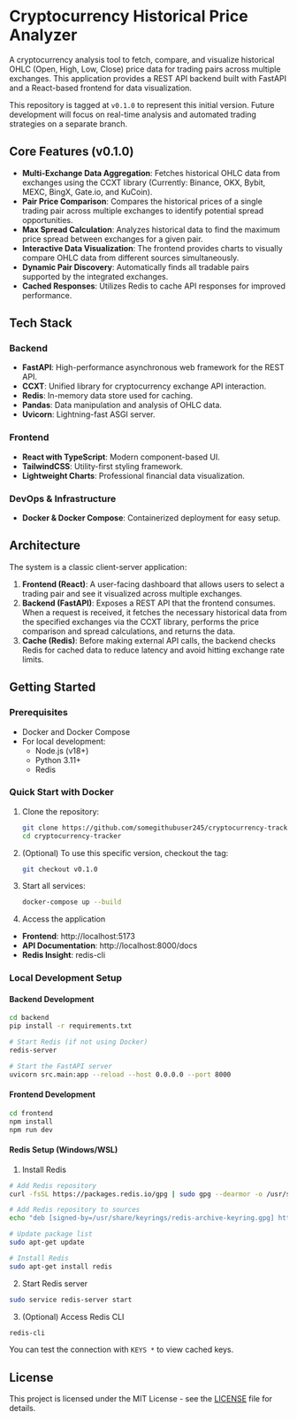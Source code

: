 # Cryptocurrency Historical Price Analyzer

A cryptocurrency analysis tool to fetch, compare, and visualize historical OHLC (Open, High, Low, Close) price data for trading pairs across multiple exchanges. This application provides a REST API backend built with FastAPI and a React-based frontend for data visualization.

This repository is tagged at `v0.1.0` to represent this initial version. Future development will focus on real-time analysis and automated trading strategies on a separate branch.

## Core Features (v0.1.0)

- **Multi-Exchange Data Aggregation**: Fetches historical OHLC data from exchanges using the CCXT library (Currently: Binance, OKX, Bybit, MEXC, BingX, Gate.io, and KuCoin).
- **Pair Price Comparison**: Compares the historical prices of a single trading pair across multiple exchanges to identify potential spread opportunities.
- **Max Spread Calculation**: Analyzes historical data to find the maximum price spread between exchanges for a given pair.
- **Interactive Data Visualization**: The frontend provides charts to visually compare OHLC data from different sources simultaneously.
- **Dynamic Pair Discovery**: Automatically finds all tradable pairs supported by the integrated exchanges.
- **Cached Responses**: Utilizes Redis to cache API responses for improved performance.

## Tech Stack

### Backend

- **FastAPI**: High-performance asynchronous web framework for the REST API.
- **CCXT**: Unified library for cryptocurrency exchange API interaction.
- **Redis**: In-memory data store used for caching.
- **Pandas**: Data manipulation and analysis of OHLC data.
- **Uvicorn**: Lightning-fast ASGI server.

### Frontend

- **React with TypeScript**: Modern component-based UI.
- **TailwindCSS**: Utility-first styling framework.
- **Lightweight Charts**: Professional financial data visualization.

### DevOps & Infrastructure

- **Docker & Docker Compose**: Containerized deployment for easy setup.

## Architecture

The system is a classic client-server application:

1.  **Frontend (React)**: A user-facing dashboard that allows users to select a trading pair and see it visualized across multiple exchanges.
2.  **Backend (FastAPI)**: Exposes a REST API that the frontend consumes. When a request is received, it fetches the necessary historical data from the specified exchanges via the CCXT library, performs the price comparison and spread calculations, and returns the data.
3.  **Cache (Redis)**: Before making external API calls, the backend checks Redis for cached data to reduce latency and avoid hitting exchange rate limits.

## Getting Started

### Prerequisites

- Docker and Docker Compose
- For local development:
  - Node.js (v18+)
  - Python 3.11+
  - Redis

### Quick Start with Docker

1. Clone the repository:

   ```bash
   git clone https://github.com/somegithubuser245/cryptocurrency-tracker.git
   cd cryptocurrency-tracker
   ```

2. (Optional) To use this specific version, checkout the tag:

   ```bash
   git checkout v0.1.0
   ```

3. Start all services:
   ```bash
   docker-compose up --build
   ```


4. Access the application

- **Frontend**: http://localhost:5173
- **API Documentation**: http://localhost:8000/docs
- **Redis Insight**: redis-cli

### Local Development Setup

#### Backend Development

```bash
cd backend
pip install -r requirements.txt

# Start Redis (if not using Docker)
redis-server

# Start the FastAPI server
uvicorn src.main:app --reload --host 0.0.0.0 --port 8000
```

#### Frontend Development

```bash
cd frontend
npm install
npm run dev
```

#### Redis Setup (Windows/WSL)

1. Install Redis

```bash
# Add Redis repository
curl -fsSL https://packages.redis.io/gpg | sudo gpg --dearmor -o /usr/share/keyrings/redis-archive-keyring.gpg

# Add Redis repository to sources
echo "deb [signed-by=/usr/share/keyrings/redis-archive-keyring.gpg] https://packages.redis.io/deb $(lsb_release -cs) main" | sudo tee /etc/apt/sources.list.d/redis.list

# Update package list
sudo apt-get update

# Install Redis
sudo apt-get install redis
```

2. Start Redis server

```bash
sudo service redis-server start
```

3. (Optional) Access Redis CLI

```bash
redis-cli
```

You can test the connection with `KEYS *` to view cached keys.


## License

This project is licensed under the MIT License - see the [LICENSE](LICENSE) file for details.
